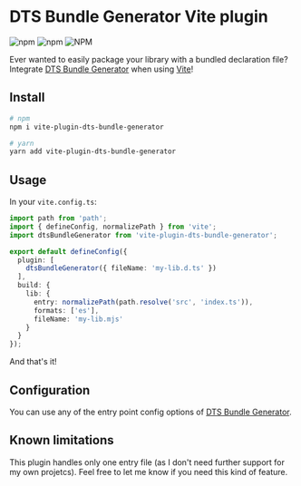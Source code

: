 # DTS Bundle Generator Vite plugin

![npm](https://img.shields.io/npm/v/vite-plugin-dts-bundle-generator)
![npm](https://img.shields.io/npm/dt/vite-plugin-dts-bundle-generator)
![NPM](https://img.shields.io/npm/l/vite-plugin-dts-bundle-generator)

Ever wanted to easily package your library with a bundled declaration file? Integrate [DTS Bundle Generator](https://github.com/timocov/dts-bundle-generator) when using [Vite]()!

## Install
```sh
# npm
npm i vite-plugin-dts-bundle-generator

# yarn
yarn add vite-plugin-dts-bundle-generator
```

## Usage
In your `vite.config.ts`:

```ts
import path from 'path';
import { defineConfig, normalizePath } from 'vite';
import dtsBundleGenerator from 'vite-plugin-dts-bundle-generator';

export default defineConfig({
  plugin: [
    dtsBundleGenerator({ fileName: 'my-lib.d.ts' })
  ],
  build: {
    lib: {
      entry: normalizePath(path.resolve('src', 'index.ts')),
      formats: ['es'],
      fileName: 'my-lib.mjs'
    }
  }
});

```

And that's it!

## Configuration

You can use any of the entry point config options of [DTS Bundle Generator](https://github.com/timocov/dts-bundle-generator).

## Known limitations

This plugin handles only one entry file (as I don't need further support for my own projetcs). Feel free to let me know if you need this kind of feature.
